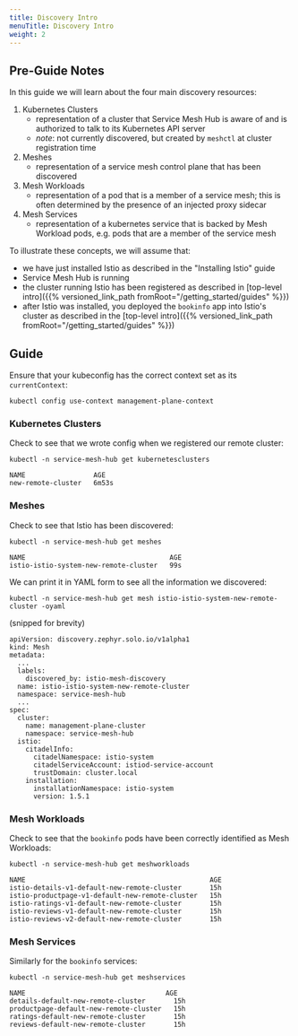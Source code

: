 ```yaml
---
title: Discovery Intro
menuTitle: Discovery Intro
weight: 2
---
```


## Pre-Guide Notes

In this guide we will learn about the four main discovery resources:

1. Kubernetes Clusters
    - representation of a cluster that Service Mesh Hub is aware of and is authorized to
talk to its Kubernetes API server
    - *note*: not currently discovered, but created by `meshctl` at cluster registration time
2. Meshes
    - representation of a service mesh control plane that has been discovered 
3. Mesh Workloads
    - representation of a pod that is a member of a service mesh; this is often determined by the presence of
an injected proxy sidecar
4. Mesh Services
    - representation of a kubernetes service that is backed by Mesh Workload pods, e.g.
pods that are a member of the service mesh

To illustrate these concepts, we will assume that:

* we have just installed Istio as described in the "Installing Istio" guide
* Service Mesh Hub is running
* the cluster running Istio has been registered as described in [top-level intro]({{% versioned_link_path fromRoot="/getting_started/guides" %}})
* after Istio was installed, you deployed the `bookinfo` app into Istio's cluster as described in the [top-level intro]({{% versioned_link_path fromRoot="/getting_started/guides" %}})

## Guide

Ensure that your kubeconfig has the correct context set as its `currentContext`:

```shell
kubectl config use-context management-plane-context
```

### Kubernetes Clusters

Check to see that we wrote config when we registered our remote cluster:

```shell
kubectl -n service-mesh-hub get kubernetesclusters
```

```shell
NAME                 AGE
new-remote-cluster   6m53s
```

### Meshes

Check to see that Istio has been discovered:

```shell
kubectl -n service-mesh-hub get meshes
```

```
NAME                                    AGE
istio-istio-system-new-remote-cluster   99s
```

We can print it in YAML form to see all the information we discovered:

```shell
kubectl -n service-mesh-hub get mesh istio-istio-system-new-remote-cluster -oyaml
```

(snipped for brevity)

```
apiVersion: discovery.zephyr.solo.io/v1alpha1
kind: Mesh
metadata:
  ...
  labels:
    discovered_by: istio-mesh-discovery
  name: istio-istio-system-new-remote-cluster
  namespace: service-mesh-hub
  ...
spec:
  cluster:
    name: management-plane-cluster
    namespace: service-mesh-hub
  istio:
    citadelInfo:
      citadelNamespace: istio-system
      citadelServiceAccount: istiod-service-account
      trustDomain: cluster.local
    installation:
      installationNamespace: istio-system
      version: 1.5.1

```

### Mesh Workloads

Check to see that the `bookinfo` pods have been correctly identified as Mesh Workloads:

```shell
kubectl -n service-mesh-hub get meshworkloads
```

```
NAME                                              AGE
istio-details-v1-default-new-remote-cluster       15h
istio-productpage-v1-default-new-remote-cluster   15h
istio-ratings-v1-default-new-remote-cluster       15h
istio-reviews-v1-default-new-remote-cluster       15h
istio-reviews-v2-default-new-remote-cluster       15h
```

### Mesh Services

Similarly for the `bookinfo` services:

```shell
kubectl -n service-mesh-hub get meshservices
```

```
NAME                                   AGE
details-default-new-remote-cluster       15h
productpage-default-new-remote-cluster   15h
ratings-default-new-remote-cluster       15h
reviews-default-new-remote-cluster       15h
```
